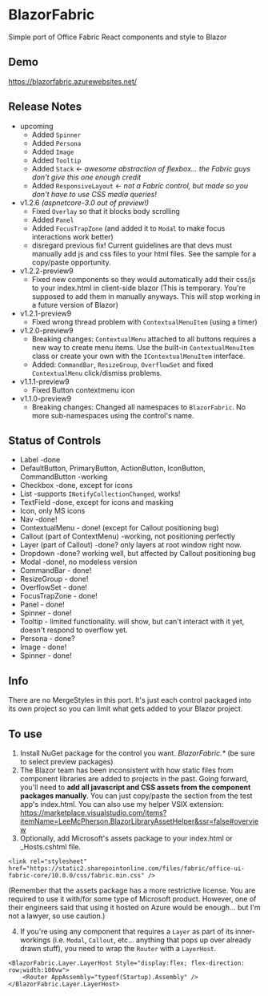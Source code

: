 # BlazorFabric
Simple port of Office Fabric React components and style to Blazor

## Demo
https://blazorfabric.azurewebsites.net/

## Release Notes
- upcoming
	- Added `Spinner`
	- Added `Persona`
	- Added `Image`
	- Added `Tooltip`
	- Added `Stack` <- *awesome abstraction of flexbox... the Fabric guys don't give this one enough credit*
	- Added `ResponsiveLayout` <- *not a Fabric control, but made so you don't have to use CSS media queries!*
- v1.2.6 *(aspnetcore-3.0 out of preview!)*
	- Fixed `Overlay` so that it blocks body scrolling
	- Added `Panel`
	- Added `FocusTrapZone` (and added it to `Modal` to make focus interactions work better)
	- disregard previous fix!  Current guidelines are that devs must manually add js and css files to your html files.  See the sample for a copy/paste opportunity.
- v1.2.2-preview9
	- Fixed new components so they would automatically add their css/js to your index.html in client-side blazor
	  (This is temporary.  You're supposed to add them in manually anyways.  This will stop working in a future version of Blazor)
- v1.2.1-preview9
	- Fixed wrong thread problem with `ContextualMenuItem` (using a timer)
- v1.2.0-preview9
	- Breaking changes: `ContextualMenu` attached to all buttons requires a new way to create menu items.  Use the built-in `ContextualMenuItem` class or create your own with the `IContextualMenuItem` interface.
	- Added: `CommandBar`, `ResizeGroup`, `OverflowSet` and fixed `ContextualMenu` click/dismiss problems.
- v1.1.1-preview9
	- Fixed Button contextmenu icon
- v1.1.0-preview9 
    - Breaking changes: Changed all namespaces to `BlazorFabric`.  No more sub-namespaces using the control's name.

## Status of Controls
- Label -done
- DefaultButton, PrimaryButton, ActionButton, IconButton, CommandButton -working
- Checkbox -done, except for icons
- List -supports `INotifyCollectionChanged`, works!
- TextField -done, except for icons and masking
- Icon, only MS icons 
- Nav -done!
- ContextualMenu - done! (except for Callout positioning bug)
- Callout (part of ContextMenu) -working, not positioning perfectly
- Layer (part of Callout) -done?  only layers at root window right now.
- Dropdown -done? working well, but affected by Callout positioning bug
- Modal -done!, no modeless version
- CommandBar - done!
- ResizeGroup - done!
- OverflowSet - done!
- FocusTrapZone - done!
- Panel - done!
- Spinner - done!
- Tooltip - limited functionality.  will show, but can't interact with it yet, doesn't respond to overflow yet.
- Persona - done?
- Image - done!
- Spinner - done!

## Info
There are no MergeStyles in this port.  It's just each control packaged into its own project so you can limit what gets added to your Blazor project. 

## To use
1. Install NuGet package for the control you want.  _BlazorFabric.*_  (be sure to select preview packages)
2. The Blazor team has been inconsistent with how static files from component libraries are added to projects in the past.  Going forward, you'll need to **add all javascript and CSS assets from the component packages manually**.  You can just copy/paste the section from the test app's index.html.
You can also use my helper VSIX extension: https://marketplace.visualstudio.com/items?itemName=LeeMcPherson.BlazorLibraryAssetHelper&ssr=false#overview
3. Optionally, add Microsoft's assets package to your index.html or \_Hosts.cshtml file.

`<link rel="stylesheet" href="https://static2.sharepointonline.com/files/fabric/office-ui-fabric-core/10.0.0/css/fabric.min.css" />`

(Remember that the assets package has a more restrictive license.  You are required to use it with/for some type of Microsoft product.  However, one of their engineers said that using it hosted on Azure would be enough... but I'm not a lawyer, so use caution.)

4. If you're using any component that requires a `Layer` as part of its inner-workings (i.e. `Modal`, `Callout`, etc... anything that pops up over already drawn stuff), you need to wrap the `Router` with a `LayerHost`.
```
<BlazorFabric.Layer.LayerHost Style="display:flex; flex-direction: row;width:100vw">
    <Router AppAssembly="typeof(Startup).Assembly" />
</BlazorFabric.Layer.LayerHost>
```

